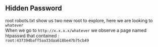 
## Hidden Password

root robots.txt show us two new root to explore, here we are looking to ```whatever```   
When we go to ```http://x.x.x.x/whatever``` we observe a page named htpasswd that contained :   
```root:437394baff5aa33daa618be47b75cb49```
